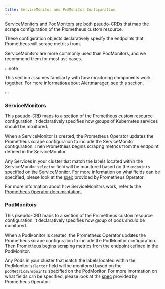 ```yaml
---
title: ServiceMonitor and PodMonitor Configuration
---
```


<head>
  <link rel="canonical" href="https://ranchermanager.docs.rancher.com/reference-guides/monitoring-v2-configuration/servicemonitors-and-podmonitors"/>
</head>

ServiceMonitors and PodMonitors are both pseudo-CRDs that map the scrape configuration of the Prometheus custom resource.

These configuration objects declaratively specify the endpoints that Prometheus will scrape metrics from.

ServiceMonitors are more commonly used than PodMonitors, and we recommend them for most use cases.

:::note

This section assumes familiarity with how monitoring components work together. For more information about Alertmanager, see [this section.](../how-monitoring-works.md)

:::

### ServiceMonitors

This pseudo-CRD maps to a section of the Prometheus custom resource configuration. It declaratively specifies how groups of Kubernetes services should be monitored.

When a ServiceMonitor is created, the Prometheus Operator updates the Prometheus scrape configuration to include the ServiceMonitor configuration. Then Prometheus begins scraping metrics from the endpoint defined in the ServiceMonitor.

Any Services in your cluster that match the labels located within the ServiceMonitor `selector` field will be monitored based on the `endpoints` specified on the ServiceMonitor. For more information on what fields can be specified, please look at the [spec](https://github.com/prometheus-operator/prometheus-operator/blob/master/Documentation/api.md#servicemonitor) provided by Prometheus Operator.

For more information about how ServiceMonitors work, refer to the [Prometheus Operator documentation.](https://github.com/prometheus-operator/prometheus-operator/blob/master/Documentation/user-guides/running-exporters.md)

### PodMonitors

This pseudo-CRD maps to a section of the Prometheus custom resource configuration. It declaratively specifies how group of pods should be monitored.

When a PodMonitor is created, the Prometheus Operator updates the Prometheus scrape configuration to include the PodMonitor configuration. Then Prometheus begins scraping metrics from the endpoint defined in the PodMonitor.

Any Pods in your cluster that match the labels located within the PodMonitor `selector` field will be monitored based on the `podMetricsEndpoints` specified on the PodMonitor. For more information on what fields can be specified, please look at the [spec](https://github.com/prometheus-operator/prometheus-operator/blob/master/Documentation/api.md#podmonitorspec) provided by Prometheus Operator.
